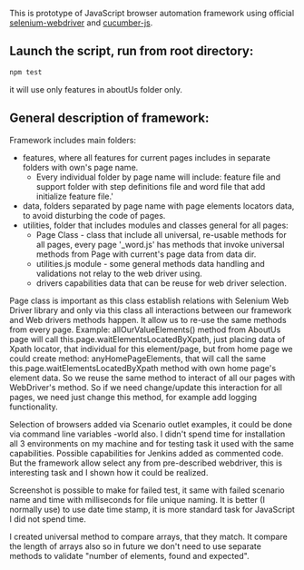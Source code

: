 This is prototype of JavaScript browser automation framework using official [selenium-webdriver](http://seleniumhq.github.io/selenium/docs/api/javascript/ "view webdriver js documentation") and [cucumber-js](https://github.com/cucumber/cucumber-js "view cucumber js documentation").



## Launch the script, run from root directory: 

```bash
npm test
```
it will use only features in aboutUs folder only. 

## General description of framework:
Framework includes main folders: 
- features, where all features for current pages includes in separate folders with own's page name. 
    - Every individual folder by page name will include: feature file and support folder with step definitions file and word file that add initialize feature file.'
- data, folders separated by page name with page elements locators data, to avoid disturbing the code of pages. 
- utilities, folder that includes modules and classes general for all pages: 
    - Page Class - class that include all universal, re-usable methods for all pages, every page '_word.js' has methods that invoke universal methods from Page with current's page data from data dir. 
    - utilities.js module - some general methods data handling and validations not relay to the web driver using. 
    - drivers capabilities data that can be reuse for web driver selection.    
    
Page class is important as this class establish relations with Selenium Web Driver library and only via this class all interactions between our framework and Web drivers methods happen. 
It allow us to re-use the same methods from every page. 
Example: allOurValueElements() method from AboutUs page will call this.page.waitElementsLocatedByXpath, just placing data of Xpath locator, that individual for this element/page, but from home page we could create method: anyHomePageElements, that will call the same this.page.waitElementsLocatedByXpath method with own home page's element data. So we reuse the same method to interact of all our pages with WebDriver's method. So if we need change/update this interaction for all pages, we need just change this method, for example add logging functionality.

Selection of browsers added via Scenario outlet examples, it could be done via command line variables -world also. 
I didn't spend time for installation all 3 environments on my machine and for testing task it used with the same capabilities. Possible capabilities for Jenkins added as commented code. But the framework allow select any from pre-described webdriver, this is interesting task and I shown how it could be realized. 

Screenshot is possible to make for failed test, it same with failed scenario name and time with milliseconds for file unique naming. It is better (I normally use) to use date time stamp, it is more standard task for JavaScript I did not spend time. 

I created universal method to compare arrays, that they match. It compare the length of arrays also so in future we don't need to use separate methods to validate "number of elements, found and expected".
